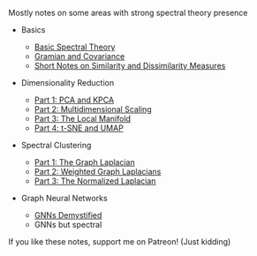 Mostly notes on some areas with strong spectral theory presence

- Basics
   - [Basic Spectral Theory](https://kalngyk.github.io/doc/Basic%20Spectral%20Theory.pdf)
   - [Gramian and Covariance](https://kalngyk.github.io/doc/AAT%20and%20ATA.pdf)
   - [Short Notes on Similarity and Dissimilarity Measures](https://kalngyk.github.io/doc/Similarity%20and%20Dissimilarity.pdf)

- Dimensionality Reduction
   - [Part 1: PCA and KPCA](https://kalngyk.github.io/doc/Dimensionality%20Reduction%20Pt1.pdf) 
   - [Part 2: Multidimensional Scaling](https://kalngyk.github.io/doc/Dimensionality%20Reduction%20Pt2.pdf) 
   - [Part 3: The Local Manifold](https://kalngyk.github.io/doc/Dimensionality%20Reduction%20Pt3.pdf) 
   - [Part 4: t-SNE and UMAP](https://kalngyk.github.io/doc/Dimensionality%20Reduction%20Pt4.pdf) 
- Spectral Clustering
   - [Part 1: The Graph Laplacian](https://kalngyk.github.io/doc/Spectral%20Clustering%20Pt1.pdf)
   - [Part 2: Weighted Graph Laplacians](https://kalngyk.github.io/doc/Spectral%20Clustering%20Pt2.pdf)
   - [Part 3: The Normalized Laplacian](https://kalngyk.github.io/doc/Spectral%20Clustering%20Pt3.pdf)
- Graph Neural Networks
   - [GNNs Demystified](https://kalngyk.github.io/doc/GNN.pdf)
   - GNNs but spectral


If you like these notes, support me on Patreon! (Just kidding)
